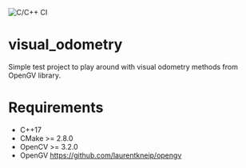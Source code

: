 ![C/C++ CI](https://github.com/nosmokingsurfer/visual_odometry/workflows/C/C++%20CI/badge.svg)

# visual_odometry

Simple test project to play around with visual odometry methods from OpenGV library.

# Requirements
* C++17
* CMake >= 2.8.0
* OpenCV >= 3.2.0
* OpenGV https://github.com/laurentkneip/opengv
